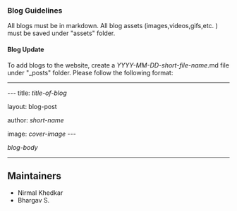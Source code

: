 ### Blog Guidelines
All blogs must be in markdown. All blog assets (images,videos,gifs,etc. ) must be saved under "assets" folder.


#### Blog Update
To add blogs to the website, create a *YYYY-MM-DD-short-file-name*.md file under "_posts" folder.
Please follow the following format:
_____
\-\-\-
title: *title-of-blog*

layout: blog-post

author: *short-name*

image: *cover-image*
\-\-\-

*blog-body*
_____

## Maintainers
- Nirmal Khedkar
- Bhargav S.
